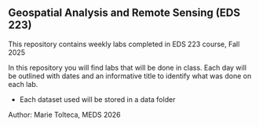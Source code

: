 ## Geospatial Analysis and Remote Sensing (EDS 223)
This repository contains weekly labs completed in EDS 223 course, Fall 2025

In this repository you will find labs that will be done in class. Each day will be outlined with dates and an informative title to identify what was done on each lab. 
 - Each dataset used will be stored in a data folder


Author: Marie Tolteca, MEDS 2026
